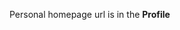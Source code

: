 <!-- An independent developer.(at least now)  
Mainly developing **NowQuake** ,a program for global EEW.  
Usually active on **Bilibili**&~~**QQ**~~  -->
Personal homepage url is in the **Profile**

